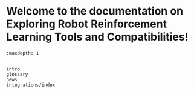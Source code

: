# Welcome to the documentation on Exploring Robot Reinforcement Learning Tools and Compatibilities!

```{toctree}
:maxdepth: 1


intro
glossary
news
integrations/index
```